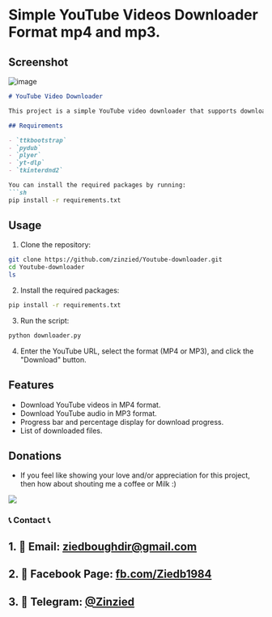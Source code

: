 # Simple YouTube Videos Downloader Format mp4 and mp3.

## Screenshot

![image](https://github.com/user-attachments/assets/1e1263ec-a19a-4c6c-a8bf-6d18f093959b)

```markdown
# YouTube Video Downloader

This project is a simple YouTube video downloader that supports downloading videos in both mp4 and mp3 formats. It uses `yt-dlp` for downloading videos, `ttkbootstrap` for the GUI, and `pydub` for audio processing.

## Requirements

- `ttkbootstrap`
- `pydub`
- `plyer`
- `yt-dlp`
- `tkinterdnd2`

You can install the required packages by running:
```sh
pip install -r requirements.txt
```

## Usage

1. Clone the repository:
```sh
git clone https://github.com/zinzied/Youtube-downloader.git
cd Youtube-downloader
ls
```

2. Install the required packages:
```sh
pip install -r requirements.txt
```

3. Run the script:
```sh
python downloader.py
```

4. Enter the YouTube URL, select the format (MP4 or MP3), and click the "Download" button.

## Features

- Download YouTube videos in MP4 format.
- Download YouTube audio in MP3 format.
- Progress bar and percentage display for download progress.
- List of downloaded files.

## Donations

* If you feel like showing your love and/or appreciation for this project, then how about shouting me a coffee or Milk :)

[<img src="https://github.com/zinzied/Proxies-Checker/assets/10098794/ebe383f4-0d84-4beb-a029-3ced8192cba9">](https://buymeacoffee.com/zied)

### 📞 Contact 📞

## 1. 📧 Email: [ziedboughdir@gmail.com](mailto:ziedboughdir@gmail.com)
## 2. 👤 Facebook Page: [fb.com/Ziedb1984](https://www.facebook.com/Ziedb1984/)
## 3. 📲 Telegram: [@Zinzied](https://t.me/Zinzied)






